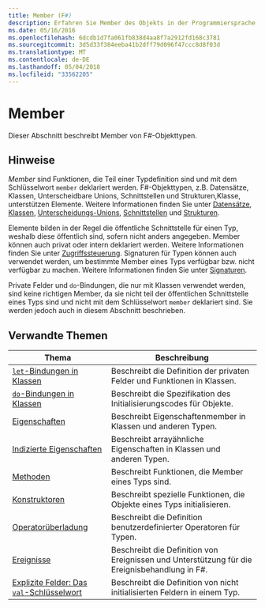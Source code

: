 ```yaml
---
title: Member (F#)
description: Erfahren Sie Member des Objekts in der Programmiersprache F#.
ms.date: 05/16/2016
ms.openlocfilehash: 6dcdb1d7fa061fb838d4aa8f7a2912fd168c3781
ms.sourcegitcommit: 3d5d33f384eeba41b2dff79d096f47ccc8d8f03d
ms.translationtype: MT
ms.contentlocale: de-DE
ms.lasthandoff: 05/04/2018
ms.locfileid: "33562205"
---
```

# <a name="members"></a>Member

Dieser Abschnitt beschreibt Member von F#-Objekttypen.


## <a name="remarks"></a>Hinweise
*Member* sind Funktionen, die Teil einer Typdefinition sind und mit dem Schlüsselwort `member` deklariert werden. F#-Objekttypen, z.B. Datensätze, Klassen, Unterscheidbare Unions, Schnittstellen und Strukturen,Klasse, unterstützen Elemente. Weitere Informationen finden Sie unter [Datensätze](../records.md), [Klassen](../classes.md), [Unterscheidungs-Unions](../discriminated-Unions.md), [Schnittstellen](../interfaces.md) und [Strukturen](../structures.md).

Elemente bilden in der Regel die öffentliche Schnittstelle für einen Typ, weshalb diese öffentlich sind, sofern nicht anders angegeben. Member können auch privat oder intern deklariert werden. Weitere Informationen finden Sie unter [Zugriffssteuerung](../access-Control.md). Signaturen für Typen können auch verwendet werden, um bestimmte Member eines Typs verfügbar bzw. nicht verfügbar zu machen. Weitere Informationen finden Sie unter [Signaturen](../signatures.md).

Private Felder und `do`-Bindungen, die nur mit Klassen verwendet werden, sind keine richtigen Member, da sie nicht teil der öffentlichen Schnittstelle eines Typs sind und nicht mit dem Schlüsselwort `member` deklariert sind. Sie werden jedoch auch in diesem Abschnitt beschrieben.


## <a name="related-topics"></a>Verwandte Themen


|Thema|Beschreibung|
|-----|-----------|
|[`let`-Bindungen in Klassen](let-bindings-in-classes.md)|Beschreibt die Definition der privaten Felder und Funktionen in Klassen.|
|[`do`-Bindungen in Klassen](do-bindings-in-classes.md)|Beschreibt die Spezifikation des Initialisierungscodes für Objekte.|
|[Eigenschaften](properties.md)|Beschreibt Eigenschaftenmember in Klassen und anderen Typen.|
|[Indizierte Eigenschaften](indexed-properties.md)|Beschreibt arrayähnliche Eigenschaften in Klassen und anderen Typen.|
|[Methoden](methods.md)|Beschreibt Funktionen, die Member eines Typs sind.|
|[Konstruktoren](constructors.md)|Beschreibt spezielle Funktionen, die Objekte eines Typs initialisieren.|
|[Operatorüberladung](../operator-overloading.md)|Beschreibt die Definition benutzerdefinierter Operatoren für Typen.|
|[Ereignisse](events.md)|Beschreibt die Definition von Ereignissen und Unterstützung für die Ereignisbehandlung in F#.|
|[Explizite Felder: Das `val`-Schlüsselwort](explicit-fields-the-val-keyword.md)|Beschreibt die Definition von nicht initialisierten Feldern in einem Typ.|
